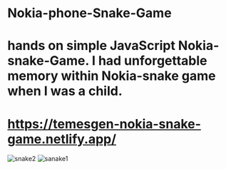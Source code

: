 # Nokia-phone-Snake-Game
  # hands on simple JavaScript Nokia-snake-Game.  I had unforgettable memory within Nokia-snake game when I was a child. 
# https://temesgen-nokia-snake-game.netlify.app/
  ![snake2](https://github.com/TEMESGENABDISSA/Nokia-phone-Snake-Game/assets/109625337/26eec1ca-9dfe-48e5-98fc-f6d0c163cf42)
![sanake1](https://github.com/TEMESGENABDISSA/Nokia-phone-Snake-Game/assets/109625337/7874bd3f-47c0-460a-81ee-21c6ac73607e)

